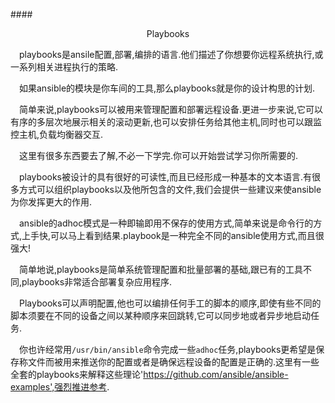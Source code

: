 ####<p align=center>Playbooks</p>

&emsp;playbooks是ansile配置,部署,编排的语言.他们描述了你想要你远程系统执行,或一系列相关进程执行的策略.

&emsp;如果ansible的模块是你车间的工具,那么playbooks就是你的设计构思的计划.

&emsp;简单来说,playbooks可以被用来管理配置和部署远程设备.更进一步来说,它可以有序的多层次地展示相关的滚动更新,也可以安排任务给其他主机,同时也可以跟监控主机,负载均衡器交互.

&emsp;这里有很多东西要去了解,不必一下学完.你可以开始尝试学习你所需要的.

&emsp;playbooks被设计的具有很好的可读性,而且已经形成一种基本的文本语言.有很多方式可以组织playbooks以及他所包含的文件,我们会提供一些建议来使ansible为你发挥更大的作用.

&emsp;ansible的adhoc模式是一种即输即用不保存的使用方式,简单来说是命令行的方式,上手快,可以马上看到结果.playbook是一种完全不同的ansible使用方式,而且很强大!

&emsp;简单地说,playbooks是简单系统管理配置和批量部署的基础,跟已有的工具不同,playbooks非常适合部署复杂应用程序.

&emsp;Playbooks可以声明配置,他也可以编排任何手工的脚本的顺序,即使有些不同的脚本须要在不同的设备之间以某种顺序来回跳转,它可以同步地或者异步地启动任务.

&emsp;你也许经常用`/usr/bin/ansible`命令完成一些`adhoc`任务,playbooks更希望是保存称文件而被用来推送你的配置或者是确保远程设备的配置是正确的.这里有一些全套的playbooks来解释这些理论'https://github.com/ansible/ansible-examples',强烈推进参考.
